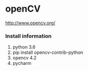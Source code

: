 # openCV
http://www.opencv.org/

### Install information
1. python 3.6
2. pip install opencv-contrib-python
3. opencv 4.2
4. pycharm

